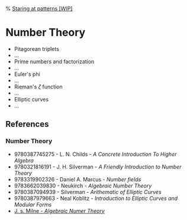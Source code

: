 % <a href="/">Staring at patterns [WIP]</a>

# Number Theory

- Pitagorean triplets
- ...
- Prime numbers and factorization
- ...
- Euler's phi
- ...
- Rieman's $\zeta$ function
- ...
- Elliptic curves
- ...

## References

### Number Theory
- 9780387745275 - L. N. Childs - _A Concrete Introduction To Higher Algebra_
- 9780321816191 - J. H. Silverman - _A Friendly Introduction to Number Theory_
- 9783319902326 - Daniel A. Marcus - _Number fields_
- 9783662039830 - Neukirch - _Algebraic Number Theory_
- 9780387094939 - Silverman - _Arithematic of Elliptic Curves_
- 9780387979663 - Neal Koblitz - _Introduction to Elliptic Curves and Modular Forms_
- [J. s. Milne - _Algebraic Numer Theory_](https://www.jmilne.org/math/CourseNotes/ANT.pdf)

